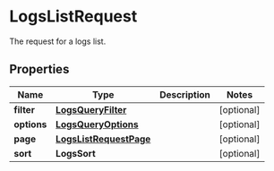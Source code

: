 

# LogsListRequest

The request for a logs list.

## Properties

Name | Type | Description | Notes
------------ | ------------- | ------------- | -------------
**filter** | [**LogsQueryFilter**](LogsQueryFilter.md) |  |  [optional]
**options** | [**LogsQueryOptions**](LogsQueryOptions.md) |  |  [optional]
**page** | [**LogsListRequestPage**](LogsListRequestPage.md) |  |  [optional]
**sort** | **LogsSort** |  |  [optional]



